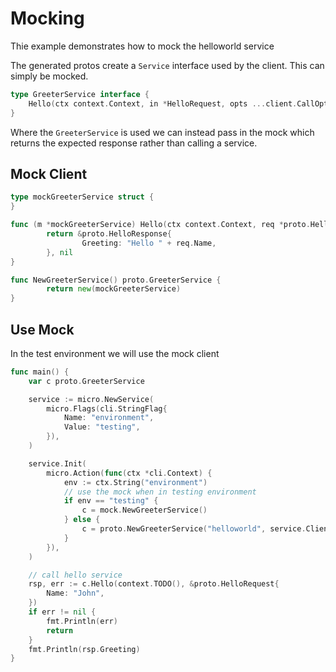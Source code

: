 # Mocking

Thie example demonstrates how to mock the helloworld service

The generated protos create a `Service` interface used by the client. This can simply be mocked.

```go
type GreeterService interface {
	Hello(ctx context.Context, in *HelloRequest, opts ...client.CallOption) (*HelloResponse, error)
}
```

Where the `GreeterService` is used we can instead pass in the mock which returns the expected response rather than calling a service.

## Mock Client

```go
type mockGreeterService struct {
}

func (m *mockGreeterService) Hello(ctx context.Context, req *proto.HelloRequest, opts ...client.CallOption) (*proto.HelloResponse, error) {
        return &proto.HelloResponse{
                Greeting: "Hello " + req.Name,
        }, nil
}

func NewGreeterService() proto.GreeterService {
        return new(mockGreeterService)
}
```

## Use Mock

In the test environment we will use the mock client

```go
func main() {
	var c proto.GreeterService

	service := micro.NewService(
		micro.Flags(cli.StringFlag{
			Name: "environment",
			Value: "testing",
		}),
	)

	service.Init(
		micro.Action(func(ctx *cli.Context) {
			env := ctx.String("environment")
			// use the mock when in testing environment
			if env == "testing" {
				c = mock.NewGreeterService()
			} else {
				c = proto.NewGreeterService("helloworld", service.Client())
			}
		}),
	)

	// call hello service
	rsp, err := c.Hello(context.TODO(), &proto.HelloRequest{
		Name: "John",
	})
	if err != nil {
		fmt.Println(err)
		return
	}
	fmt.Println(rsp.Greeting)
}
```
